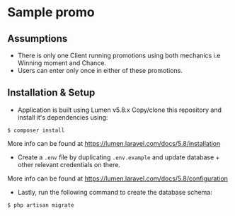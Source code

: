 # Sample promo 

## Assumptions
- There is only one Client running promotions using both mechanics i.e Winning moment and Chance.
- Users can enter only once in either of these promotions.

## Installation & Setup
- Application is built using Lumen v5.8.x Copy/clone this repository and install it's dependencies using:

```
$ composer install
```
More info can be found at https://lumen.laravel.com/docs/5.8/installation

- Create a `.env` file by duplicating `.env.example` and update database + other relevant credentials on there.

More info can be found at https://lumen.laravel.com/docs/5.8/configuration   

- Lastly, run the following command to create the database schema:

```
$ php artisan migrate
```